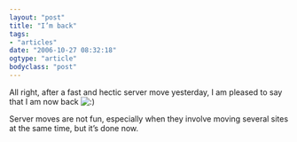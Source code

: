 ```yaml
---
layout: "post"
title: "I’m back"
tags: 
- "articles"
date: "2006-10-27 08:32:18"
ogtype: "article"
bodyclass: "post"
---
```


All right, after a fast and hectic server move yesterday, I am pleased to say that I am now back ![:)](http://www.tydeontheweb.com/wp-includes/images/smilies/icon_smile.gif)

Server moves are not fun, especially when they involve moving several sites at the same time, but it’s done now.